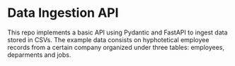 # Data Ingestion API

This repo implements a basic API using Pydantic and FastAPI to ingest
data stored in CSVs.
The example data consists on hyphotetical employee records
from a certain company organized under three
tables: employees, deparments and jobs.
